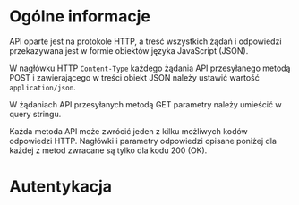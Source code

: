 # Ogólne informacje
API oparte jest na protokole HTTP, a treść wszystkich żądań i odpowiedzi
przekazywana jest w formie obiektów języka JavaScript (JSON).

W nagłówku HTTP `Content-Type` każdego żądania API przesyłanego metodą POST
i zawierającego w treści obiekt JSON należy ustawić wartość `application/json`.

W żądaniach API przesyłanych metodą GET parametry należy umieścić w query
stringu.

Każda metoda API może zwrócić jeden z kilku możliwych kodów odpowiedzi HTTP.
Nagłówki i parametry odpowiedzi opisane poniżej dla każdej z metod zwracane są
tylko dla kodu 200 (OK).

# Autentykacja
<SecurityDefinitions />
